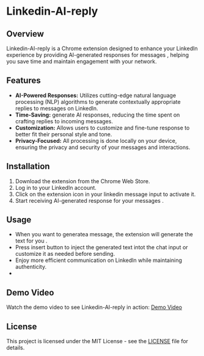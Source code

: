 
# Linkedin-AI-reply

## Overview

Linkedin-AI-reply is a Chrome extension designed to enhance your LinkedIn experience by providing AI-generated responses for messages , helping you save time and maintain engagement with your network.

## Features

- **AI-Powered Responses:** Utilizes cutting-edge natural language processing (NLP) algorithms to generate contextually appropriate replies to messages on LinkedIn.
- **Time-Saving:** generate AI responses, reducing the time spent on crafting replies to incoming messages.
- **Customization:** Allows users to customize and fine-tune response to better fit their personal style and tone.
- **Privacy-Focused:** All processing is done locally on your device, ensuring the privacy and security of your messages and interactions.

## Installation

1. Download the extension from the Chrome Web Store.
2. Log in to your LinkedIn account.
3. Click on the extension icon in your linkedin message input to activate it.
4. Start receiving AI-generated response for your messages .

## Usage

- When you want to generatea message, the extension will generate the text for you .
- Press insert button to inject the generated text intot the chat input or customize it as needed before sending.
- Enjoy more efficient communication on LinkedIn while maintaining authenticity.
- 
## Demo Video

Watch the demo video to see Linkedin-AI-reply in action: [Demo Video](https://www.loom.com/share/ce84e2e7e85641938317485cfb2848f5?sid=bb2b4f3b-7d01-4013-8772-36e44ea44d0a)

## License

This project is licensed under the MIT License - see the [LICENSE](LICENSE) file for details.

